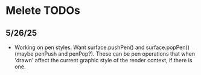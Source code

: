 # Melete TODOs

## 5/26/25

- Working on pen styles. Want surface.pushPen() and surface.popPen()
  (maybe penPush and penPop?). These can be pen operations that when
  'drawn' affect the current graphic style of the render context, if
  there is one.